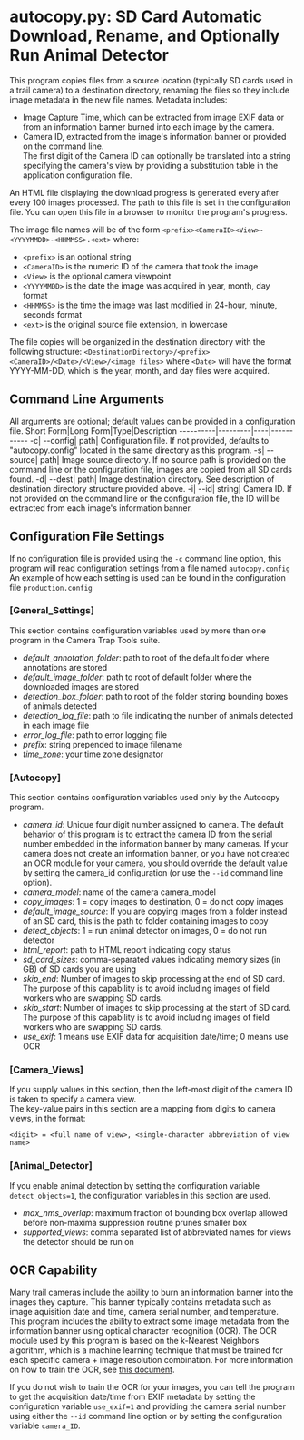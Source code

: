 # autocopy.py: SD Card Automatic Download, Rename, and Optionally Run Animal Detector

This program copies files from a source location (typically SD cards used in a trail camera)
to a destination directory, renaming the files so they include image metadata in the 
new file names.  Metadata includes:
- Image Capture Time, which can be extracted from image EXIF data or from an information banner
  burned into each image by the camera.
- Camera ID, extracted from the image's information banner or provided on the command line.  
  The first digit of the Camera ID can optionally be translated into a string specifying the 
  camera's view by providing a substitution table in the application configuration file.

An HTML file displaying the download progress is generated every after every 100 images processed.
The path to this file is set in the configuration file.  You can open this file in a browser
to monitor the program's progress.

The image file names will be of the form ```<prefix><CameraID><View>-<YYYYMMDD>-<HHMMSS>.<ext>``` where:
 -   ```<prefix>``` is an optional string
 -   ```<CameraID>``` is the numeric ID of the camera that took the image
 -   ```<View>``` is the optional camera viewpoint
 -   ```<YYYYMMDD>``` is the date the image was acquired in year, month, day format
 -   ```<HHMMSS>``` is the time the image was last modified in 24-hour, minute, seconds format
 -   ```<ext>``` is the original source file extension, in lowercase

The file copies will be organized in the destination directory with the following structure:
    ```<DestinationDirectory>/<prefix><CameraID>/<Date>/<View>/<image files>``` 
where ```<Date>``` will have the format YYYY-MM-DD, which is the year, month, and day files were acquired.    

## Command Line Arguments
All arguments are optional; default values can be provided in a configuration file.
Short Form|Long Form|Type|Description
----------|---------|----|-----------
-c| --config|    path|      Configuration file.  If not provided, defaults to "autocopy.config" located in the same directory as this program.
-s| --source|    path|      Image source directory.  If no source path is provided on the command line or the configuration file, images are copied from all SD cards found.
-d| --dest|      path|      Image destination directory.  See description of destination directory structure provided above.
-i| --id|        string|    Camera ID.  If not provided on the command line or the configuration file, the ID will be extracted from each image's information banner.

## Configuration File Settings
If no configuration file is provided using the ```-c``` command line option, this program will read configuration settings from a file named ```autocopy.config``` An example of how each setting is used can be found in the configuration file ```production.config```

### [General_Settings]   
This section contains configuration variables used by more than one program in the Camera Trap Tools suite.   
                          
* _default_annotation_folder_: path to root of the default folder where annotations are stored
* _default_image_folder_: path to root of default folder where the downloaded images are stored
* _detection_box_folder_: path to root of the folder storing bounding boxes of animals detected
* _detection_log_file_: path to file indicating the number of animals detected in each image file
* _error_log_file_: path to error logging file
* _prefix_: string prepended to image filename
* _time_zone_: your time zone designator

### [Autocopy]
This section contains configuration variables used only by the Autocopy program.

* _camera_id_: Unique four digit number assigned to camera.  The default behavior of this program is to extract the camera ID from the serial number embedded in the information banner by many cameras. If your camera does not create an information banner, or you have not created an OCR module for your camera, you should override the default value by setting the camera_id configuration (or use the ```--id``` command line option).
* _camera_model_: name of the camera camera_model
* _copy_images_: 1 = copy images to destination, 0 = do not copy images
* _default_image_source_: If you are copying images from a folder instead of an SD card, this is the path to folder containing images to copy
* _detect_objects_: 1 = run animal detector on images, 0 = do not run detector
* _html_report_: path to HTML report indicating copy status
* _sd_card_sizes_: comma-separated values indicating memory sizes (in GB) of SD cards you are using
* _skip_end_: Number of images to skip processing at the end of SD card.  The purpose of this capability is to avoid including images of field workers who are swapping SD cards.
* _skip_start_: Number of images to skip processing at the start of SD card. The purpose of this capability is to avoid including images of field workers who are swapping SD cards.
* _use_exif_: 1 means use EXIF data for acquisition date/time; 0 means use OCR

### [Camera_Views]
If you supply values in this section, then the left-most digit of the camera ID is taken to specify a camera view.  
The key-value pairs in this section are a mapping from digits to camera views, in the format: 

```<digit> = <full name of view>, <single-character abbreviation of view name>```

### [Animal_Detector]
If you enable animal detection by setting the configuration variable ```detect_objects=1```, the configuration variables in this section are used.

* _max_nms_overlap_: maximum fraction of bounding box overlap allowed before non-maxima suppression routine prunes smaller box 
* _supported_views_: comma separated list of abbreviated names for views the detector should be run on


## OCR Capability
Many trail cameras include the ability to burn an information banner into the images they capture. This banner typically contains metadata such as image aquisition date and time, camera serial number, and temperature.  This program includes the ability to extract some image metadata from the information banner using optical character recognition (OCR).  The OCR module used by this program is based on the k-Nearest Neighbors algorithm, which is a machine learning technique that must be trained for each specific camera + image resolution combination.  For more information on how to train the OCR, see [this document](https://github.com/hiltonml/camera_trap_tools/blob/main/code/utils/ocr/README.md).

If you do not wish to train the OCR for your images, you can tell the program to get the acquisition date/time from EXIF metadata by setting the configuration variable ```use_exif=1``` and providing the camera serial number using either the ```--id``` command line option or by setting the configuration variable ```camera_ID```.
